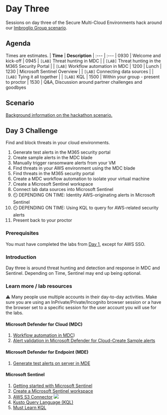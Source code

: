 # Day Three
Sessions on day three of the Secure Multi-Cloud Environments hack around our [Imbroglio Group scenario](Scenario.md).

## Agenda
Times are estimates.
| **Time** | **Description**
| :--- | :---
| 0930 | Welcome and kick-off
| 0945 | `[LAB]` Threat hunting in MDC
|  | `[LAB]` Threat hunting in the M365 Security Portal
|  | `[LAB]` Workflow automation in MDC
| 1200 | Lunch
| 1230 | Microsoft Sentinel Overview
|  | `[LAB]` Connecting data sources
|  | `[LAB]` Tying it all together
|  | `[LAB]` KQL
| 1500 | Within your group - present to proctor
| 1530 | Q&A, Discussion around partner challenges and goodbyes

## Scenario
[Background information on the hackathon scenario.](Scenario.md)

## Day 3 Challenge
Find and block threats in your cloud environments.
1. Generate test alerts in the M365 security portal
2. Create sample alerts in the MDC blade
3. Manually trigger ransomware alerts from your VM
4. Find threats in your AWS environment using the MDC blade
5. Find threats in the M365 security portal
6. Create a MDC workflow automation to isolate your virtual machine
7. Create a Microsoft Sentinel workspace
8. Connect lab data sources into Microsoft Sentinel
9. :timer_clock: DEPENDING ON TIME: Identity AWS-originating alerts in Microsoft Sentinel
10. :timer_clock: DEPENDING ON TIME: Using KQL to query for AWS-related security alerts
11. Present back to your proctor

### Prerequisites
You must have completed the labs from [Day 1](Day1.md), except for AWS SSO.

### Introduction
Day three is around threat hunting and detection and response in MDC and Sentinel. Depending on Time, Sentinel may end up being optional.

### Learn more / lab resources
:warning: Many people use multiple accounts in their day-to-day activities. Make sure you are using an InPrivate/Private/Incognito browser session or a have the browser set to a specific session for  the user account you will use for the labs.

#### Microsoft Defender for Cloud (MDC)
1. [Workflow automation in MDC](https://docs.microsoft.com/en-us/azure/defender-for-cloud/workflow-automation))
2. [Alert validation in Microsoft Defender for Cloud-Create Sample alerts](https://docs.microsoft.com/en-us/azure/defender-for-cloud/alert-validation#generate-sample-security-alerts)

#### Microsoft Defender for Endpoint (MDE)
1. [Generate test alerts on server in MDE](https://docs.microsoft.com/en-us/azure/defender-for-cloud/integration-defender-for-endpoint?tabs=windows#send-a-test-alert)

#### Microsoft Sentinel
1.  [Getting started with Microsoft Sentinel](https://learn.microsoft.com/en-us/azure/sentinel/quickstart-onboard)
2.  [Create a Microsoft Sentinel workspace](https://learn.microsoft.com/en-us/training/modules/create-manage-azure-sentinel-workspaces/3-create-azure-sentinel-workspace)
3. [AWS S3 Connector](https://docs.microsoft.com/en-us/azure/sentinel/connect-aws?tabs=s3) [![](https://img.shields.io/badge/-STRETCH%20GOAL-important?style=flat)](#stetch-goals)
4. [Kusto Query Language (KQL)](https://learn.microsoft.com/en-us/azure/sentinel/kusto-overview)
5. [Must Learn KQL](https://aka.ms/mustlearnkql)
